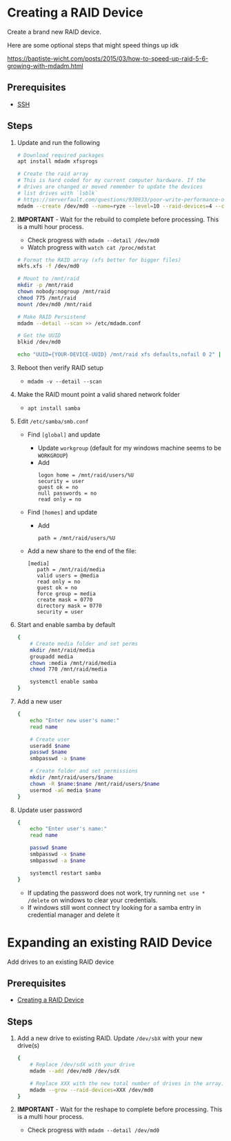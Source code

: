 # Creating a RAID Device
Create a brand new RAID device.

Here are some optional steps that might speed things up idk

https://baptiste-wicht.com/posts/2015/03/how-to-speed-up-raid-5-6-growing-with-mdadm.html

## Prerequisites
- [SSH](./SSH.md)

## Steps
1. Update and run the following
    ```sh
    # Download required packages
    apt install mdadm xfsprogs

    # Create the raid array
    # This is hard coded for my current computer hardware. If the 
    # drives are changed or moved remember to update the devices
    # list drives with `lsblk`
    # https://serverfault.com/questions/930933/poor-write-performance-of-software-raid10-array-of-8-ssd-drives
    mdadm --create /dev/md0 --name=ryze --level=10 --raid-devices=4 --chunk=64 /dev/sdg /dev/sdh /dev/sdi /dev/sdj
    ```
2. **IMPORTANT** - Wait for the rebuild to complete before processing. This is a multi hour process.
    - Check progress with `mdadm --detail /dev/md0`
    - Watch progress with `watch cat /proc/mdstat`
    ```sh
    # Format the RAID array (xfs better for bigger files)
    mkfs.xfs -f /dev/md0

    # Mount to /mnt/raid
    mkdir -p /mnt/raid
    chown nobody:nogroup /mnt/raid
    chmod 775 /mnt/raid
    mount /dev/md0 /mnt/raid

    # Make RAID Persistend
    mdadm --detail --scan >> /etc/mdadm.conf

    # Get the UUID 
    blkid /dev/md0

    echo "UUID={YOUR-DEVICE-UUID} /mnt/raid xfs defaults,nofail 0 2" | tee -a /etc/fstab
    ```

3. Reboot then verify RAID setup
    - `mdadm -v --detail --scan`

4. Make the RAID mount point a valid shared network folder
    - `apt install samba`

5. Edit `/etc/samba/smb.conf`
    - Find `[global]` and update
        - Update `workgroup` (default for my windows machine seems to be `WORKGROUP`)
        - Add 
            ```
            logon home = /mnt/raid/users/%U
            security = user
            guest ok = no
            null passwords = no
            read only = no
            ```

    - Find `[homes]` and update
        - Add
            ```
            path = /mnt/raid/users/%U
            ```

    - Add a new share to the end of the file:
        ```
        [media]
           path = /mnt/raid/media
           valid users = @media
           read only = no
           guest ok = no
           force group = media
           create mask = 0770
           directory mask = 0770
           security = user
        ```

6. Start and enable samba by default
    ```sh
    {
        # Create media folder and set perms
        mkdir /mnt/raid/media
        groupadd media
        chown :media /mnt/raid/media
        chmod 770 /mnt/raid/media

        systemctl enable samba
    }
    ```

7. Add a new user
    ```sh
    {
        echo "Enter new user's name:"
        read name

        # Create user
        useradd $name
        passwd $name
        smbpasswd -a $name

        # Create folder and set permissions
        mkdir /mnt/raid/users/$name
        chown -R $name:$name /mnt/raid/users/$name
        usermod -aG media $name
    }
    ```

8. Update user password
    ```sh
    {
        echo "Enter user's name:"
        read name

        passwd $name
        smbpasswd -x $name
        smbpasswd -a $name

        systemctl restart samba
    }
    ```
    - If updating the password does not work, try running `net use * /delete` on windows to clear your credentials.
    - If windows still wont connect try looking for a samba entry in credential manager and delete it

# Expanding an existing RAID Device
Add drives to an existing RAID device

## Prerequisites
- [Creating a RAID Device](#creating-a-raid-device)

## Steps
1. Add a new drive to existing RAID. Update `/dev/sbX` with your new drive(s) 
    ```sh
    {
        # Replace /dev/sdX with your drive
        mdadm --add /dev/md0 /dev/sdX

        # Replace XXX with the new total number of drives in the array.
        mdadm --grow --raid-devices=XXX /dev/md0
    }
    ```

2. **IMPORTANT** - Wait for the reshape to complete before processing. This is a multi hour process.
    - Check progress with `mdadm --detail /dev/md0`
